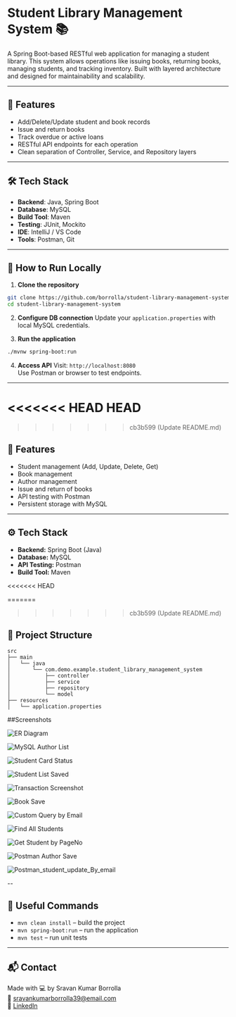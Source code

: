 # Student Library Management System 📚

A Spring Boot-based RESTful web application for managing a student library. This system allows operations like issuing books, returning books, managing students, and tracking inventory. Built with layered architecture and designed for maintainability and scalability.

---

## 🔧 Features

- Add/Delete/Update student and book records
- Issue and return books
- Track overdue or active loans
- RESTful API endpoints for each operation
- Clean separation of Controller, Service, and Repository layers

---

## 🛠️ Tech Stack

- **Backend**: Java, Spring Boot
- **Database**: MySQL
- **Build Tool**: Maven
- **Testing**: JUnit, Mockito
- **IDE**: IntelliJ / VS Code
- **Tools**: Postman, Git

---

## 🚀 How to Run Locally

1. **Clone the repository**
```bash
git clone https://github.com/borrolla/student-library-management-system.git
cd student-library-management-system
```

2. **Configure DB connection**
Update your `application.properties` with local MySQL credentials.

3. **Run the application**
```bash
./mvnw spring-boot:run
```

4. **Access API**
Visit: `http://localhost:8080`  
Use Postman or browser to test endpoints.

---

<<<<<<< HEAD
 HEAD
=======
>>>>>>> cb3b599 (Update README.md)
## 🚀 Features
- Student management (Add, Update, Delete, Get)
- Book management
- Author management
- Issue and return of books
- API testing with Postman
- Persistent storage with MySQL

---

## ⚙️ Tech Stack
- **Backend:** Spring Boot (Java)
- **Database:** MySQL
- **API Testing:** Postman
- **Build Tool:** Maven

<<<<<<< HEAD

=======
>>>>>>> cb3b599 (Update README.md)
## 📁 Project Structure

```
src
├── main
│   └── java
│       └── com.demo.example.student_library_management_system
│           ├── controller
│           ├── service
│           ├── repository
│           └── model
├── resources
│   └── application.properties
```
##Screenshots

![ER Diagram](screenshot_er_diagram.png)

![MySQL Author List](screenshot_mysql_authorlist.png)

![Student Card Status](screenshot_mysql_authorlist.png)

![Student List Saved](screenshot_student_list_save.png)

![Transaction Screenshot](screenshot_student_transaction.png)

![Book Save](screenshot_book_save.png)

![Custom Query by Email](screenshot_customquery_bystuemail.png)

![Find All Students](screenshot_findall_student.png)

![Get Student by PageNo](screenshot_get_student_by_pageno.png)

![Postman Author Save](screenshot_postman_author_save.png)

![Postman_student_update_By_email](screenshot_student_update_deatails.png)

--

## 🔗 Useful Commands

- `mvn clean install` – build the project
- `mvn spring-boot:run` – run the application
- `mvn test` – run unit tests

---

## 📬 Contact

Made with 💻 by Sravan Kumar Borrolla  
📧 sravankumarborrolla39@email.com  
🔗 [LinkedIn](https://linkedin.com/in/sravankumarborolla)
